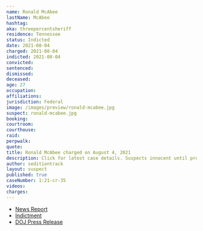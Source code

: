 ```yaml
---
name: Ronald McAbee
lastName: McAbee
hashtag:
aka: threepercentsheriff
residence: Tennessee
status: Indicted
date: 2021-08-04
charged: 2021-08-04
indicted: 2021-08-04
convicted:
sentenced:
dismissed:
deceased:
age: 27
occupation:
affiliations:
jurisdiction: Federal
image: /images/preview/ronald-mcabee.jpg
suspect: ronald-mcabee.jpg
booking:
courtroom:
courthouse:
raid:
perpwalk:
quote:
title: Ronald McAbee charged on August 4, 2021
description: Click for latest case details. Suspects innocent until proven guilty.
author: seditiontrack
layout: suspect
published: true
caseNumber: 1:21-cr-35
videos:
charges:
---
```

- [News Report](https://www.tennessean.com/story/news/politics/2021/08/17/tennessee-man-ronald-colton-mcabee-arrested-us-capitol-officer-assault/8172152002/)
- [Indictment](https://www.justice.gov/usao-dc/case-multi-defendant/file/1425176/download)
- [DOJ Press Release](https://www.justice.gov/usao-dc/pr/michigan-and-tennessee-men-arrested-assault-law-enforcement-during-jan-6-capitol-breach)
